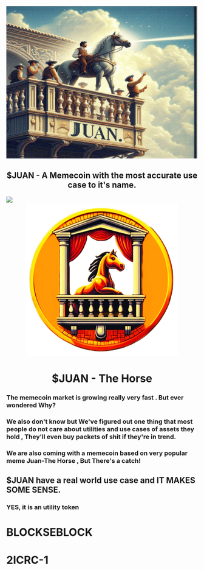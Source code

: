 <div align="center">
<img src="Juan_cover.jpeg" width="800" height="400">
<h2>$JUAN - A Memecoin with the most accurate use case to it's name.</h2>
</div>
<img src="https://user-images.githubusercontent.com/73097560/115834477-dbab4500-a447-11eb-908a-139a6edaec5c.gif">

<div align="center">
<img src="LOGO.png" width="400">
<h1>$JUAN - The Horse</h1>
</div>

<h3>The memecoin market is growing really very fast . But ever wondered Why?</h3>
<h3>We also don't know but We've figured out one thing that most people do not care about utilities and use cases of assets they hold , They'll even buy packets of shit if they're in trend. </h3>

<h3>We are also coming with a memecoin based on very popular meme Juan-The Horse , But There's a catch! </h3>

<h2>$JUAN have a real world use case and IT MAKES SOME SENSE. </h2>
<h3>YES, it is an utility token </h3>


# BLOCKSEBLOCK
# 2ICRC-1
